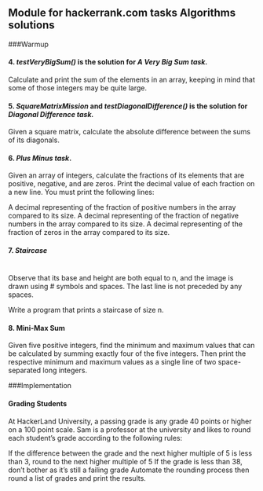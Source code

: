 ## Module for hackerrank.com tasks Algorithms solutions

###Warmup

#### 4. _testVeryBigSum()_ is the solution for _A Very Big Sum task._
Calculate and print the sum of the elements in an array, keeping in mind that some of those integers may be quite large.

#### 5. _SquareMatrixMission_ and _testDiagonalDifference()_ is the solution for _Diagonal Difference task._
Given a square matrix, calculate the absolute difference between the sums of its diagonals.

#### 6. _Plus Minus task_.
Given an array of integers, calculate the fractions of its elements that are positive, negative, and are zeros. 
Print the decimal value of each fraction on a new line.
You must print the following  lines:

A decimal representing of the fraction of positive numbers in the array compared to its size.
A decimal representing of the fraction of negative numbers in the array compared to its size.
A decimal representing of the fraction of zeros in the array compared to its size.

#### 7. _Staircase_
   #
  ##
 ###
####
Observe that its base and height are both equal to n, and the image is drawn using # symbols and spaces. The last line is not preceded by any spaces.

Write a program that prints a staircase of size n. 

#### 8. Mini-Max Sum
Given five positive integers, find the minimum and maximum values that can be calculated by summing exactly four of the five integers. 
Then print the respective minimum and maximum values as a single line of two space-separated long integers.

###Implementation

#### Grading Students

At HackerLand University, a passing grade is any grade 40 points or higher on a 100 point scale. Sam is a professor at the university and likes to round each student’s grade according to the following rules:

If the difference between the grade and the next higher multiple of 5 is less than 3, round to the next higher multiple of 5
If the grade is less than 38, don’t bother as it’s still a failing grade
Automate the rounding process then round a list of grades and print the results.